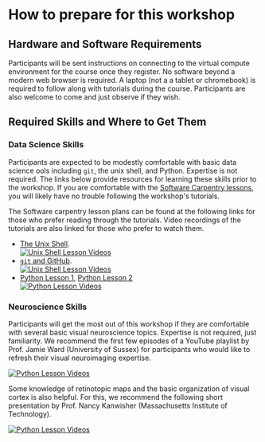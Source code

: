 # How to prepare for this workshop

## Hardware and Software Requirements

Participants will be sent instructions on connecting to the virtual compute
environment for the course once they register. No software beyond a modern web
browser is required. A laptop (not a a tablet or chromebook) is required to
follow along with tutorials during the course. Participants are also welcome to
come and just observe if they wish.


## Required Skills and Where to Get Them

### Data Science Skills

Participants are expected to be modestly comfortable with basic data science
ools including `git`, the unix shell, and Python. Expertise is not required. The
links below provide resources for learning these skills prior to the
workshop. If you are comfortable with the [Software Carpentry
lessons](https://software-carpentry.org/lessons/), you will likely have no
trouble following the workshop's tutorials.
  
The Software carpentry lesson plans can be found at the following links for
those who prefer reading through the tutorials. Video recordings of the
tutorials are also linked for those who prefer to watch them.
  
* [The Unix Shell](https://swcarpentry.github.io/shell-novice/).  
  [![Unix Shell Lesson Videos](https://img.youtube.com/vi/U3iNcBtycaQ/0.jpg)](https://www.youtube.com/watch?v=U3iNcBtycaQ&list=PLA86D04D6E0BFD2E0)
* [`git` and GitHub](https://swcarpentry.github.io/git-novice/).  
  [![Unix Shell Lesson Videos](https://img.youtube.com/vi/gY2JwRfin1M/0.jpg)](https://www.youtube.com/watch?v=gY2JwRfin1M&list=PL3657A5820B1C4397)
* [Python Lesson 1](https://swcarpentry.github.io/python-novice-inflammation),
  [Python Lesson 2](https://swcarpentry.github.io/python-novice-gapminder)  
  [![Python Lesson Videos](https://img.youtube.com/vi/G1GjUZgZQbk/0.jpg)](https://www.youtube.com/watch?v=G1GjUZgZQbk&list=PLBC2E3FD80F2AC95F)

  
### Neuroscience Skills

Participants will get the most out of this workshop if they are comfortable with
several basic visual neuroscience topics. Expertise is not required, just
familiarity. We recommend the first few episodes of a YouTube playlist by
Prof. Jamie Ward (University of Sussex) for participants who would like to
refresh their visual neuroimaging expertise.

[![Python Lesson Videos](https://img.youtube.com/vi/-C84RFgyzuE/0.jpg)](https://www.youtube.com/playlist?list=PL9bHtYW9sTg2qVkVxA-N9teKQ1dVULeo4)

Some knowledge of retinotopic maps and the basic organization of visual cortex
is also helpful. For this, we recommend the following short presentation by
Prof. Nancy Kanwisher (Massachusetts Institute of Technology).

[![Python Lesson Videos](https://img.youtube.com/vi/MhFJIgeY-ZY/0.jpg)](https://www.youtube.com/watch?v=MhFJIgeY-ZY)

